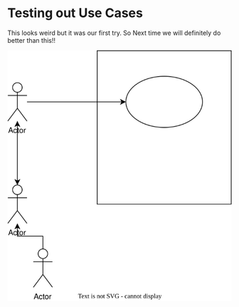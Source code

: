 # Testing out Use Cases

This looks weird but it was our first try. So Next time we will definitely do better than this!!

![Use Case Diagram](usecase.drawio.svg)
